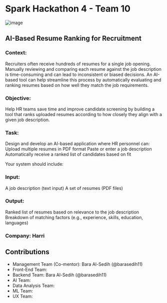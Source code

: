 # Spark Hackathon 4 - Team 10

![image](https://github.com/user-attachments/assets/b62af9b1-6a96-4c78-a5d4-7bc9a3a773c6)


## AI-Based Resume Ranking for Recruitment

### Context: 
Recruiters often receive hundreds of resumes for a single job opening. Manually reviewing and comparing each resume against the job description is time-consuming and can lead to inconsistent or biased decisions. An AI-based tool can help streamline this process by automatically evaluating and ranking resumes based on how well they match the job requirements.

### Objective: 
Help HR teams save time and improve candidate screening by building a tool that ranks uploaded resumes according to how closely they align with a given job description.

### Task: 
Design and develop an AI-based application where HR personnel can:
Upload multiple resumes in PDF format
Paste or enter a job description
Automatically receive a ranked list of candidates based on fit

Your system should include:

### Input:
A job description (text input)
A set of resumes (PDF files)

### Output:
Ranked list of resumes based on relevance to the job description
Breakdown of matching factors (e.g., experience, skills, education, languages)

### Company: Harri

## Contributions

- Management Team (Co-mentor): Bara Al-Sedih (@barasedih11)
- Front-End Team:
- Backend Team: Bara Al-Sedih (@barasedih11)
- AI Team:
- Data Analysis Team:
- ML Team:
- UX Team:
